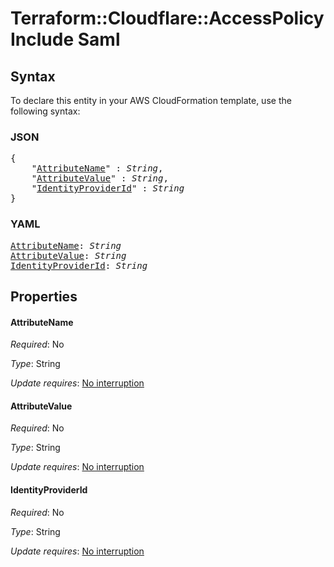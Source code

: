 # Terraform::Cloudflare::AccessPolicy Include Saml

## Syntax

To declare this entity in your AWS CloudFormation template, use the following syntax:

### JSON

<pre>
{
    "<a href="#attributename" title="AttributeName">AttributeName</a>" : <i>String</i>,
    "<a href="#attributevalue" title="AttributeValue">AttributeValue</a>" : <i>String</i>,
    "<a href="#identityproviderid" title="IdentityProviderId">IdentityProviderId</a>" : <i>String</i>
}
</pre>

### YAML

<pre>
<a href="#attributename" title="AttributeName">AttributeName</a>: <i>String</i>
<a href="#attributevalue" title="AttributeValue">AttributeValue</a>: <i>String</i>
<a href="#identityproviderid" title="IdentityProviderId">IdentityProviderId</a>: <i>String</i>
</pre>

## Properties

#### AttributeName

_Required_: No

_Type_: String

_Update requires_: [No interruption](https://docs.aws.amazon.com/AWSCloudFormation/latest/UserGuide/using-cfn-updating-stacks-update-behaviors.html#update-no-interrupt)

#### AttributeValue

_Required_: No

_Type_: String

_Update requires_: [No interruption](https://docs.aws.amazon.com/AWSCloudFormation/latest/UserGuide/using-cfn-updating-stacks-update-behaviors.html#update-no-interrupt)

#### IdentityProviderId

_Required_: No

_Type_: String

_Update requires_: [No interruption](https://docs.aws.amazon.com/AWSCloudFormation/latest/UserGuide/using-cfn-updating-stacks-update-behaviors.html#update-no-interrupt)

